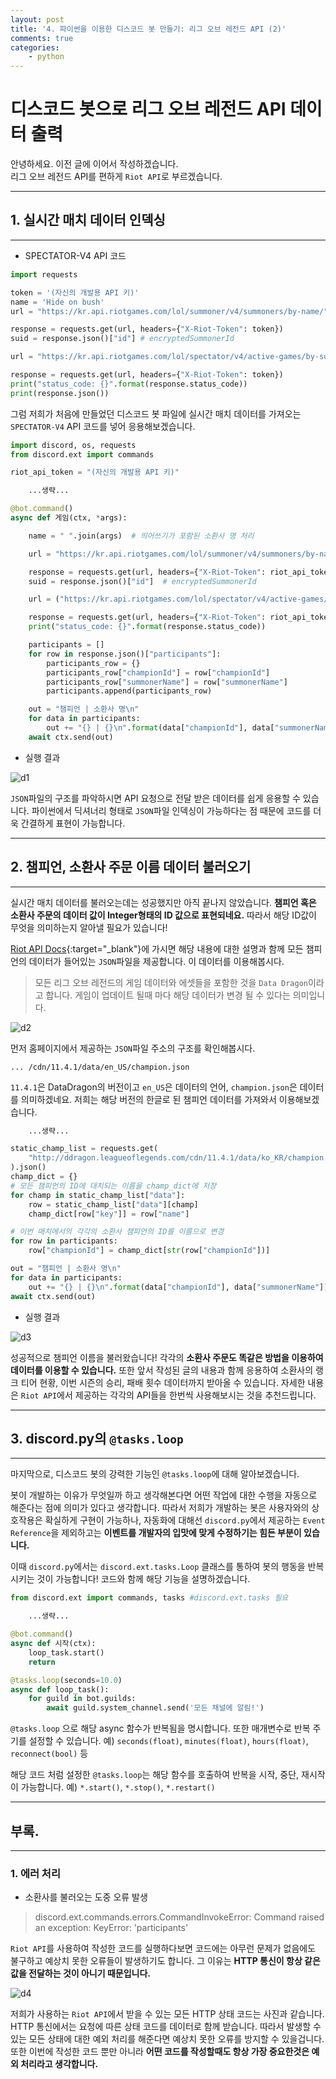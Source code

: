 ```yaml
---
layout: post
title: '4. 파이썬을 이용한 디스코드 봇 만들기: 리그 오브 레전드 API (2)'
comments: true
categories:
    - python
---
```

# 디스코드 봇으로 리그 오브 레전드 API 데이터 출력

안녕하세요. 이전 글에 이어서 작성하겠습니다.   
리그 오브 레전드 API를 편하게 `Riot API`로 부르겠습니다.   
   
- - -
## 1. 실시간 매치 데이터 인덱싱
- - -   
* SPECTATOR-V4 API 코드

```python
import requests

token = '(자신의 개발용 API 키)'
name = 'Hide on bush'
url = "https://kr.api.riotgames.com/lol/summoner/v4/summoners/by-name/"+name

response = requests.get(url, headers={"X-Riot-Token": token})
suid = response.json()["id"] # encryptedSummonerId

url = "https://kr.api.riotgames.com/lol/spectator/v4/active-games/by-summoner/"+suid

response = requests.get(url, headers={"X-Riot-Token": token})
print("status_code: {}".format(response.status_code))
print(response.json())
```   
그럼 저희가 처음에 만들었던 디스코드 봇 파일에 실시간 매치 데이터를 가져오는 `SPECTATOR-V4` API 코드를 넣어 응용해보겠습니다.   
   
```python
import discord, os, requests
from discord.ext import commands

riot_api_token = "(자신의 개발용 API 키)"

    ...생략...

@bot.command()
async def 게임(ctx, *args):

    name = " ".join(args)  # 띄어쓰기가 포함된 소환사 명 처리

    url = "https://kr.api.riotgames.com/lol/summoner/v4/summoners/by-name/" + name

    response = requests.get(url, headers={"X-Riot-Token": riot_api_token})
    suid = response.json()["id"]  # encryptedSummonerId

    url = ("https://kr.api.riotgames.com/lol/spectator/v4/active-games/by-summoner/" + suid)

    response = requests.get(url, headers={"X-Riot-Token": riot_api_token})
    print("status_code: {}".format(response.status_code))

    participants = []
    for row in response.json()["participants"]:
        participants_row = {}
        participants_row["championId"] = row["championId"]
        participants_row["summonerName"] = row["summonerName"]
        participants.append(participants_row)

    out = "챔피언 | 소환사 명\n"
    for data in participants:
        out += "{} | {}\n".format(data["championId"], data["summonerName"])
    await ctx.send(out)
```   
* 실행 결과
  
![d1](https://user-images.githubusercontent.com/69145799/108668279-41e61b00-751e-11eb-83ea-d41ab1d01aa2.png)   
   
`JSON`파일의 구조를 파악하시면 API 요청으로 전달 받은 데이터를 쉽게 응용할 수 있습니다. 파이썬에서 딕셔너리 형태로 `JSON`파일 인덱싱이 가능하다는 점 때문에 코드를 더욱 간결하게 표현이 가능합니다.

- - -
## 2. 챔피언, 소환사 주문 이름 데이터 불러오기
- - -
실시간 매치 데이터를 불러오는데는 성공했지만 아직 끝나지 않았습니다. __챔피언 혹은 소환사 주문의 데이터 값이 Integer형태의 ID 값으로 표현되네요.__ 따라서 해당 ID값이 무엇을 의미하는지 알아낼 필요가 있습니다!

[Riot API Docs](https://developer.riotgames.com/docs/lol){:target="_blank"}에 가시면 해당 내용에 대한 설명과 함께 모든 챔피언의 데이터가 들어있는 `JSON`파일을 제공합니다. 이 데이터를 이용해봅시다.

>모든 리그 오브 레전드의 게임 데이터와 에셋들을 포함한 것을 `Data Dragon`이라고 합니다. 게임이 업데이트 될때 마다 해당 데이터가 변경 될 수 있다는 의미입니다.

![d2](https://user-images.githubusercontent.com/69145799/108669656-d3568c80-7520-11eb-91fd-094beac84686.png)

먼저 홈페이지에서 제공하는 `JSON`파일 주소의 구조를 확인해봅시다.   

`... /cdn/11.4.1/data/en_US/champion.json`   

`11.4.1`은 DataDragon의 버전이고 `en_US`은 데이터의 언어, `champion.json`은 데이터를 의미하겠네요. 저희는 해당 버전의 한글로 된 챔피언 데이터를 가져와서 이용해보겠습니다.

```python
    ...생략...

static_champ_list = requests.get(
    "http://ddragon.leagueoflegends.com/cdn/11.4.1/data/ko_KR/champion.json"
).json()
champ_dict = {}
# 모든 챔피언의 ID에 대치되는 이름을 champ_dict에 저장
for champ in static_champ_list["data"]:
    row = static_champ_list["data"][champ]
    champ_dict[row["key"]] = row["name"]

# 이번 매치에서의 각각의 소환사 챔피언의 ID를 이름으로 변경
for row in participants:
    row["championId"] = champ_dict[str(row["championId"])]

out = "챔피언 | 소환사 명\n"
for data in participants:
    out += "{} | {}\n".format(data["championId"], data["summonerName"])
await ctx.send(out)
```
* 실행 결과

![d3](https://user-images.githubusercontent.com/69145799/108671064-4e20a700-7523-11eb-8bbe-2e93684fd869.png)

성공적으로 챔피언 이름을 불러왔습니다! 각각의 __소환사 주문도 똑같은 방법을 이용하여 데이터를 이용할 수 있습니다.__ 또한 앞서 작성된 글의 내용과 함께 응용하여 소환사의 랭크 티어 현황, 이번 시즌의 승리, 패배 횟수 데이터까지 받아올 수 있습니다. 자세한 내용은 `Riot API`에서 제공하는 각각의 API들을 한번씩 사용해보시는 것을 추천드립니다.

- - -
## 3. discord.py의 `@tasks.loop`
- - -

마지막으로, 디스코드 봇의 강력한 기능인 `@tasks.loop`에 대해 알아보겠습니다.

봇이 개발하는 이유가 무엇일까 하고 생각해본다면 어떤 작업에 대한 수행을 자동으로 해준다는 점에 의미가 있다고 생각합니다. 따라서 저희가 개발하는 봇은 사용자와의 상호작용은 확실하게 구현이 가능하나, 자동화에 대해선 `discord.py`에서 제공하는 `Event Reference`을 제외하고는 __이벤트를 개발자의 입맛에 맞게 수정하기는 힘든 부분이 있습니다.__

이때 `discord.py`에서는 `discord.ext.tasks.Loop` 클래스를 통하여 봇의 행동을 반복시키는 것이 가능합니다! 코드와 함께 해당 기능을 설명하겠습니다.

```python
from discord.ext import commands, tasks #discord.ext.tasks 필요

    ...생략...

@bot.command()
async def 시작(ctx):
    loop_task.start()
    return

@tasks.loop(seconds=10.0)
async def loop_task():
    for guild in bot.guilds:
        await guild.system_channel.send('모든 채널에 알림!')
```

`@tasks.loop` 으로 해당 async 함수가 반복됨을 명시합니다. 또한 매개변수로 반복 주기를 설정할 수 있습니다. 예) `seconds(float)`, `minutes(float)`, `hours(float)`, `reconnect(bool)` 등

해당 코드 처럼 설정한 `@tasks.loop`는 해당 함수를 호출하여 반복을 시작, 중단, 재시작이 가능합니다. 예) `*.start()`, `*.stop()`, `*.restart()`

- - -
## 부록.
- - -
### 1. 에러 처리  
* 소환사를 불러오는 도중 오류 발생

>discord.ext.commands.errors.CommandInvokeError: Command raised an exception: KeyError: 'participants'

`Riot API`를 사용하여 작성한 코드를 실행하다보면 코드에는 아무런 문제가 없음에도 불구하고 예상치 못한 오류들이 발생하기도 합니다. 그 이유는 __HTTP 통신이 항상 같은 값을 전달하는 것이 아니기 때문입니다.__

![d4](https://user-images.githubusercontent.com/69145799/108674336-77900180-7528-11eb-9814-1fa311b826dd.png)

저희가 사용하는 `Riot API`에서 받을 수 있는 모든 HTTP 상태 코드는 사진과 같습니다. HTTP 통신에서는 요청에 따른 상태 코드를 데이터로 함께 받습니다. 따라서 발생할 수 있는 모든 상태에 대한 예외 처리를 해준다면 예상치 못한 오류를 방지할 수 있을겁니다. 또한 이번에 작성한 코드 뿐만 아니라 __어떤 코드를 작성할때도 항상 가장 중요한것은 예외 처리라고 생각합니다.__

